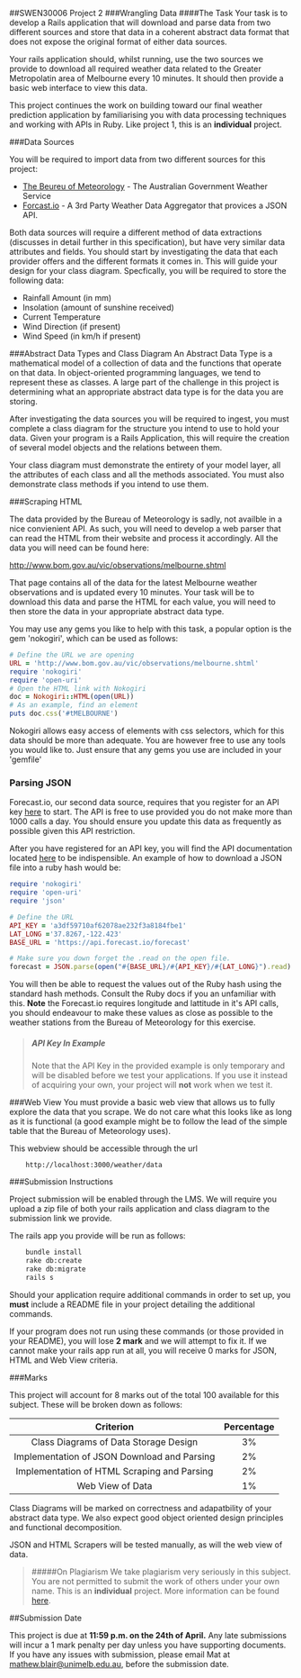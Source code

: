##SWEN30006 Project 2
###Wrangling Data
####The Task
Your task is to develop a Rails application that will download and parse data from two different sources and store that data in a coherent abstract data format that does not expose the original format of either data sources.

Your rails application should, whilst running, use the two sources we provide to download all required weather data related to the Greater Metropolatin area of Melbourne every 10 minutes. It should then provide a basic web interface to view this data.

This project continues the work on building toward our final weather prediction application by familiarising you with data processing techniques and working with APIs in Ruby. Like project 1, this is an **individual** project.

###Data Sources

You will be required to import data from two different sources for this project: 

- [The Beureu of Meteorology](www.bom.gov.au) - The Australian Government Weather Service
- [Forcast.io](www.forecast.io) - A 3rd Party Weather Data Aggregator that provices a JSON API. 

Both data sources will require a different method of data extractions (discusses in detail further in this specification), but have very similar data attributes and fields. You should start by investigating the data that each provider offers and the different formats it comes in. This will guide your design for your class diagram. Specfically, you will be required to store the following data:

- Rainfall Amount (in mm) 
- Insolation (amount of sunshine received)
- Current Temperature
- Wind Direction (if present)
- Wind Speed (in km/h if present)

###Abstract Data Types and Class Diagram
An Abstract Data Type is a mathematical model of a collection of data and the functions that operate on that data. In object-oriented programming languages, we tend to represent these as classes. A large part of the challenge in this project is determining what an appropriate abstract data type is for the data you are storing. 

After investigating the data sources you will be required to ingest, you must complete a class diagram for the structure you intend to use to hold your data. Given your program is a Rails Application, this will require the creation of several model objects and the relations between them.

Your class diagram must demonstrate the entirety of your model layer, all the attributes of each class and all the methods associated. You must also demonstrate class methods if you intend to use them. 

###Scraping HTML

The data provided by the Bureau of Meteorology is sadly, not availble in a nice convienient API. As such, you will need to develop a web parser that can read the HTML from their website and process it accordingly. All the data you will need can be found here:

http://www.bom.gov.au/vic/observations/melbourne.shtml

That page contains all of the data for the latest Melbourne weather observations and is updated every 10 minutes. Your task will be to download this data and parse the HTML for each value, you will need to then store the data in your appropriate abstract data type.

You may use any gems you like to help with this task, a popular option is the gem 'nokogiri', which can be used as follows:

````ruby 
# Define the URL we are opening
URL = 'http://www.bom.gov.au/vic/observations/melbourne.shtml'
require 'nokogiri'
require 'open-uri'
# Open the HTML link with Nokogiri
doc = Nokogiri::HTML(open(URL))
# As an example, find an element
puts doc.css('#tMELBOURNE')
````

Nokogiri allows easy access of elements with css selectors, which for this data should be more than adequate. You are however free to use any tools you would like to. Just ensure that any gems you use are included in your 'gemfile'

### Parsing JSON

Forecast.io, our second data source, requires that you register for an API key [here](https://developer.forecast.io/register) to start. The API is free to use provided you do not make more than 1000 calls a day. You should ensure you update this data as frequently as possible given this API restriction.

After you have registered for an API key, you will find the API documentation located [here](https://developer.forecast.io/docs/v2) to be indispensible. An example of how to download a JSON file into a ruby hash would be:

````ruby
require 'nokogiri'
require 'open-uri'
require 'json'

# Define the URL
API_KEY = 'a3df59710af62078ae232f3a8184fbe1'
LAT_LONG ='37.8267,-122.423' 
BASE_URL = 'https://api.forecast.io/forecast'

# Make sure you down forget the .read on the open file.
forecast = JSON.parse(open("#{BASE_URL}/#{API_KEY}/#{LAT_LONG}").read)

````

You will then be able to request the values out of the Ruby hash using the standard hash methods. Consult the Ruby docs if you an unfamiliar with this. **Note** the Forecast.io requires longitude and lattitude in it's API calls, you should endeavour to make these values as close as possible to the weather stations from the Bureau of Meteorology for this exercise. 

> ##### API Key In Example
> Note that the API Key in the provided example is only temporary and will be 
> disabled before we test your applications. If you use it instead of 
> acquiring your own, your project will **not** work when we test it. 

###Web View
You must provide a basic web view that allows us to fully explore the data that you scrape. We do not care what this looks like as long as it is functional (a good example might be to follow the lead of the simple table that the Bureau of Meteorology uses). 

This webview should be accessible through the url 
````
    http://localhost:3000/weather/data
````

###Submission Instructions

Project submission will be enabled through the LMS. We will require you upload a zip file of both your rails application and class diagram to the submission link we provide.

The rails app you provide will be run as follows:

````bash
    bundle install
    rake db:create
    rake db:migrate
    rails s
````

Should your application require additional commands in order to set up, you **must** include a README file in your project detailing the additional commands. 

If your program does not run using these commands (or those provided in your README), you will lose **2 mark** and we will attempt to fix it. If we cannot make your rails app run at all, you will receive 0 marks for JSON, HTML and Web View criteria.

###Marks

This project will account for 8 marks out of the total 100 available for this subject. These will be broken down as follows:

| Criterion  | Percentage |
| :------------: | :-----:|
| Class Diagrams of Data Storage Design | 3%|
| Implementation of JSON Download and Parsing | 2% |
| Implementation of HTML Scraping and Parsing | 2% |
| Web View of Data | 1% | 

Class Diagrams will be marked on correctness and adapatbility of your abstract data type. We also expect good object oriented design principles and functional decomposition. 

JSON and HTML Scrapers will be tested manually, as will the web view of data.

> #####On Plagiarism
> We take plagiarism very seriously in this subject. You are not permitted to
> submit the work of others under your own name. This is an **individual**
> project. More information can be found [here](https://academichonesty.unimelb.edu.au/advice.html).

##Submission Date

This project is due at **11:59 p.m. on the 24th of April.** Any late submissions will incur a 1 mark penalty per day unless you have supporting documents. If you have any issues with submission, please email Mat at mathew.blair@unimelb.edu.au, before the submission date.